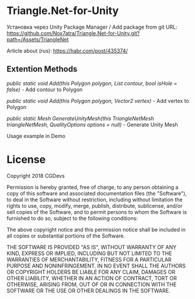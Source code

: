 # Triangle.Net-for-Unity

Установка через Unity Package Manager / Add package from git URL: https://github.com/Nox7atra/Triangle.Net-for-Unity.git?path=/Assets/TriangleNet

Article about (rus): https://habr.com/post/435374/

## Extention Methods

*public static void Add(this Polygon polygon, List<Vector2> contour, bool isHole = false)* - Add contour to Polygon

*public static void Add(this Polygon polygon, Vector2 vertex)* - Add vertex to Polygon

*public static Mesh GenerateUnityMesh(this TriangleNetMesh triangleNetMesh, QualityOptions options = null)* - Generate Unity Mesh

Usage example in Demo

# License

Copyright 2018 CGDevs

Permission is hereby granted, free of charge, to any person obtaining a copy of this software and associated documentation files (the "Software"), to deal in the Software without restriction, including without limitation the rights to use, copy, modify, merge, publish, distribute, sublicense, and/or sell copies of the Software, and to permit persons to whom the Software is furnished to do so, subject to the following conditions:

The above copyright notice and this permission notice shall be included in all copies or substantial portions of the Software.

THE SOFTWARE IS PROVIDED "AS IS", WITHOUT WARRANTY OF ANY KIND, EXPRESS OR IMPLIED, INCLUDING BUT NOT LIMITED TO THE WARRANTIES OF MERCHANTABILITY, FITNESS FOR A PARTICULAR PURPOSE AND NONINFRINGEMENT. IN NO EVENT SHALL THE AUTHORS OR COPYRIGHT HOLDERS BE LIABLE FOR ANY CLAIM, DAMAGES OR OTHER LIABILITY, WHETHER IN AN ACTION OF CONTRACT, TORT OR OTHERWISE, ARISING FROM, OUT OF OR IN CONNECTION WITH THE SOFTWARE OR THE USE OR OTHER DEALINGS IN THE SOFTWARE.
